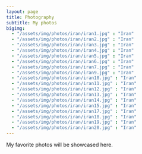 ```yaml
---
layout: page
title: Photography
subtitle: My photos
bigimg:
  - "/assets/img/photos/iran/iran1.jpg" : "Iran"
  - "/assets/img/photos/iran/iran2.jpg" : "Iran"
  - "/assets/img/photos/iran/iran3.jpg" : "Iran"
  - "/assets/img/photos/iran/iran4.jpg" : "Iran"
  - "/assets/img/photos/iran/iran5.jpg" : "Iran"
  - "/assets/img/photos/iran/iran6.jpg" : "Iran"
  - "/assets/img/photos/iran/iran7.jpg" : "Iran"
  - "/assets/img/photos/iran/iran9.jpg" : "Iran"
  - "/assets/img/photos/iran/iran10.jpg" : "Iran"
  - "/assets/img/photos/iran/iran11.jpg" : "Iran"
  - "/assets/img/photos/iran/iran12.jpg" : "Iran"
  - "/assets/img/photos/iran/iran13.jpg" : "Iran"
  - "/assets/img/photos/iran/iran14.jpg" : "Iran"
  - "/assets/img/photos/iran/iran15.jpg" : "Iran"
  - "/assets/img/photos/iran/iran17.jpg" : "Iran"
  - "/assets/img/photos/iran/iran18.jpg" : "Iran"
  - "/assets/img/photos/iran/iran19.jpg" : "Iran"
  - "/assets/img/photos/iran/iran20.jpg" : "Iran"
---
```

My favorite photos will be showcased here.